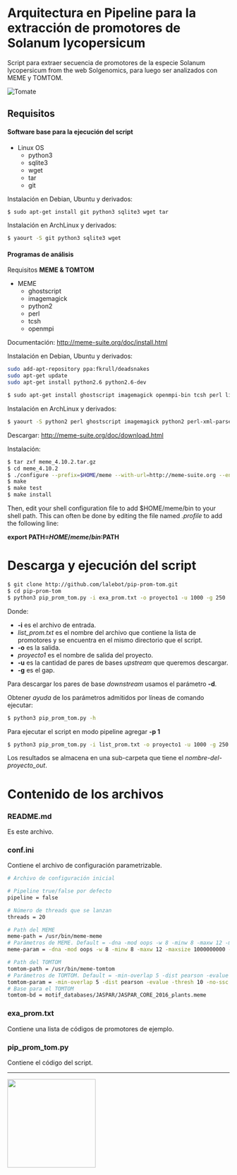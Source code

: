 # Arquitectura en Pipeline para la extracción de promotores de Solanum lycopersicum

Script para extraer secuencia de promotores de la especie Solanum lycopersicum from the web Solgenomics, para luego ser analizados con MEME y TOMTOM.

![Tomate](http://www.poesi.as/cuadros/tomate.jpg "Tomate")

## Requisitos

#### Software base para la ejecución del script

+ Linux OS
    + python3
    + sqlite3
    + wget
    + tar
    + git


Instalación en Debian, Ubuntu y derivados:

```bash
$ sudo apt-get install git python3 sqlite3 wget tar
```

Instalación en ArchLinux y derivados:

```bash
$ yaourt -S git python3 sqlite3 wget
```

#### Programas de análisis

Requisitos **MEME & TOMTOM**

+ MEME
    * ghostscript
    * imagemagick
    * python2
    * perl
    * tcsh
    * openmpi


Documentación: http://meme-suite.org/doc/install.html


Instalación en Debian, Ubuntu y derivados:

```bash
sudo add-apt-repository ppa:fkrull/deadsnakes
sudo apt-get update
sudo apt-get install python2.6 python2.6-dev
```

```bash
$ sudo apt-get install ghostscript imagemagick openmpi-bin tcsh perl libexpat1-dev zlib1g-dev autoconf automake libtool libxml2  libxml-parser-perl
```


Instalación en ArchLinux y derivados:

```bash
$ yaourt -S python2 perl ghostscript imagemagick python2 perl-xml-parser perl-html-template openmpi tcsh autoconf automake libtool libxml2  libxslt
```


Descargar: http://meme-suite.org/doc/download.html

Instalación:
```bash
$ tar zxf meme_4.10.2.tar.gz
$ cd meme_4.10.2
$ ./configure --prefix=$HOME/meme --with-url=http://meme-suite.org --enable-build-libxml2 --enable-build-libxslt
$ make
$ make test
$ make install
```

Then, edit your shell configuration file to add $HOME/meme/bin to your shell path. This can often be done by editing the file named *.profile* to add the following line:

**export PATH=$HOME/meme/bin:$PATH**


# Descarga y ejecución del script

```bash
$ git clone http://github.com/lalebot/pip-prom-tom.git
$ cd pip-prom-tom
$ python3 pip_prom_tom.py -i exa_prom.txt -o proyecto1 -u 1000 -g 250
```

Donde:
+ **-i** es el archivo de entrada.
+ *list_prom.txt* es el nombre del archivo que contiene la lista de promotores y se encuentra en el mismo directorio que el script.
+ **-o** es la salida.
+ *proyecto1* es el nombre de salida del proyecto.
+ **-u** es la cantidad de pares de bases *upstream* que queremos descargar.
+ **-g** es el gap.

Para descargar los pares de base *downstream* usamos el parámetro **-d**.

Obtener *ayuda* de los parámetros admitidos por líneas de comando ejecutar:
```bash
$ python3 pip_prom_tom.py -h
```

Para ejecutar el script en modo pipeline agregar **-p 1**
```bash
$ python3 pip_prom_tom.py -i list_prom.txt -o proyecto1 -u 1000 -g 250 -p 1
```

Los resultados se almacena en una sub-carpeta que tiene el *nombre-del-proyecto_out*.


# Contenido de los archivos

### README.md
Es este archivo.

### conf.ini
Contiene el archivo de configuración parametrizable.

```bash
# Archivo de configuración inicial

# Pipeline true/false por defecto
pipeline = false

# Número de threads que se lanzan
threads = 20

# Path del MEME
meme-path = /usr/bin/meme-meme
# Parámetros de MEME. Default = -dna -mod oops -w 8 -minw 8 -maxw 12 -maxsize 1000000000 -oc
meme-param = -dna -mod oops -w 8 -minw 8 -maxw 12 -maxsize 1000000000 -oc

# Path del TOMTOM
tomtom-path = /usr/bin/meme-tomtom
# Parámetros de TOMTOM. Default = -min-overlap 5 -dist pearson -evalue -thresh 10 -no-ssc
tomtom-param = -min-overlap 5 -dist pearson -evalue -thresh 10 -no-ssc
# Base para el TOMTOM
tomtom-bd = motif_databases/JASPAR/JASPAR_CORE_2016_plants.meme
```


### exa_prom.txt
Contiene una lista de códigos de promotores de ejemplo.


### pip_prom_tom.py
Contiene el código del script.

---
<img src="https://theapproachdotorg.files.wordpress.com/2012/05/killer-tomato.jpg" align="left" width="200">
